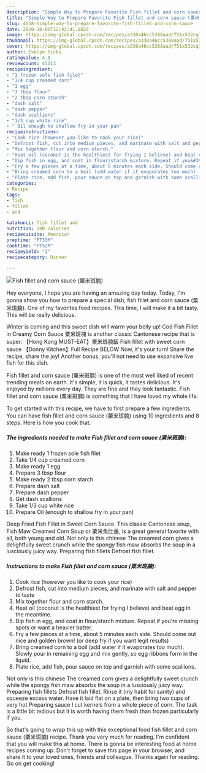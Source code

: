 ```yaml
---
description: "Simple Way to Prepare Favorite Fish fillet and corn sauce (粟米斑腩)"
title: "Simple Way to Prepare Favorite Fish fillet and corn sauce (粟米斑腩)"
slug: 4658-simple-way-to-prepare-favorite-fish-fillet-and-corn-sauce
date: 2020-10-06T12:42:41.882Z
image: https://img-global.cpcdn.com/recipes/a338a46cc5388aad/751x532cq70/fish-fillet-and-corn-sauce-粟米斑腩-recipe-main-photo.jpg
thumbnail: https://img-global.cpcdn.com/recipes/a338a46cc5388aad/751x532cq70/fish-fillet-and-corn-sauce-粟米斑腩-recipe-main-photo.jpg
cover: https://img-global.cpcdn.com/recipes/a338a46cc5388aad/751x532cq70/fish-fillet-and-corn-sauce-粟米斑腩-recipe-main-photo.jpg
author: Evelyn Hicks
ratingvalue: 4.8
reviewcount: 45113
recipeingredient:
- "1 frozen sole fish filet"
- "1/4 cup creamed corn"
- "1 egg"
- "3 tbsp flour"
- "2 tbsp corn starch"
- "dash salt"
- "dash pepper"
- "dash scallions"
- "1/3 cup white rice"
- " Oil enough to shallow fry in your pan"
recipeinstructions:
- "Cook rice (however you like to cook your rice)"
- "Defrost fish, cut into medium pieces, and marinate with salt and pepper to taste"
- "Mix together flour and corn starch."
- "Heat oil (coconut is the healthiest for frying I believe) and beat egg in the meantime."
- "Dip fish in egg, and coat in flour/starch mixture. Repeat if you&#39;re  missing spots or want a heavier batter."
- "Fry a few pieces at a time, about 5 minutes each side. Should come out nice and golden brown! (or deep fry if you want legit results)"
- "Bring creamed corn to a boil (add water if it evaporates too much). Slowly pour in remaining egg and mix gently, so egg ribbons form in the liquid."
- "Plate rice, add fish, pour sauce on top and garnish with some scallions."
categories:
- Recipe
tags:
- fish
- fillet
- and

katakunci: fish fillet and 
nutrition: 200 calories
recipecuisine: American
preptime: "PT33M"
cooktime: "PT52M"
recipeyield: "2"
recipecategory: Dinner

---
```



![Fish fillet and corn sauce (粟米斑腩)](https://img-global.cpcdn.com/recipes/a338a46cc5388aad/751x532cq70/fish-fillet-and-corn-sauce-粟米斑腩-recipe-main-photo.jpg)

Hey everyone, I hope you are having an amazing day today. Today, I'm gonna show you how to prepare a special dish, fish fillet and corn sauce (粟米斑腩). One of my favorites food recipes. This time, I will make it a bit tasty. This will be really delicious.

Winter is coming and this sweet dish will warm your belly up! Cod Fish Fillet in Creamy Corn Sauce 粟米斑塊 is another classic Cantonese recipe that is super. 【Hong Kong MUST-EAT】粟米斑腩飯 Fish fillet with sweet corn sauce 【Donny Kitchen】Full Recipe BELOW Now, it&#39;s your turn! Share the recipe, share the joy! Another bonus, you&#39;ll not need to use expansive live fish for this dish.

Fish fillet and corn sauce (粟米斑腩) is one of the most well liked of recent trending meals on earth. It's simple, it is quick, it tastes delicious. It's enjoyed by millions every day. They are fine and they look fantastic. Fish fillet and corn sauce (粟米斑腩) is something that I have loved my whole life.


To get started with this recipe, we have to first prepare a few ingredients. You can have fish fillet and corn sauce (粟米斑腩) using 10 ingredients and 8 steps. Here is how you cook that.

<!--inarticleads1-->

##### The ingredients needed to make Fish fillet and corn sauce (粟米斑腩):

1. Make ready 1 frozen sole fish filet
1. Take 1/4 cup creamed corn
1. Make ready 1 egg
1. Prepare 3 tbsp flour
1. Make ready 2 tbsp corn starch
1. Prepare dash salt
1. Prepare dash pepper
1. Get dash scallions
1. Take 1/3 cup white rice
1. Prepare  Oil (enough to shallow fry in your pan)


Deep Fried Fish Fillet in Sweet Corn Sauce. This classic Cantonese soup, Fish Maw Creamed Corn Soup or 粟米魚肚羹, is a great general favorite with all, both young and old. Not only is this chinese The creamed corn gives a delightfully sweet crunch while the spongy fish maw absorbs the soup in a lusciously juicy way. Preparing fish fillets Defrost fish fillet. 

<!--inarticleads2-->

##### Instructions to make Fish fillet and corn sauce (粟米斑腩):

1. Cook rice (however you like to cook your rice)
1. Defrost fish, cut into medium pieces, and marinate with salt and pepper to taste
1. Mix together flour and corn starch.
1. Heat oil (coconut is the healthiest for frying I believe) and beat egg in the meantime.
1. Dip fish in egg, and coat in flour/starch mixture. Repeat if you&#39;re  missing spots or want a heavier batter.
1. Fry a few pieces at a time, about 5 minutes each side. Should come out nice and golden brown! (or deep fry if you want legit results)
1. Bring creamed corn to a boil (add water if it evaporates too much). Slowly pour in remaining egg and mix gently, so egg ribbons form in the liquid.
1. Plate rice, add fish, pour sauce on top and garnish with some scallions.


Not only is this chinese The creamed corn gives a delightfully sweet crunch while the spongy fish maw absorbs the soup in a lusciously juicy way. Preparing fish fillets Defrost fish fillet. Rinse it (my habit for sanity) and squeeze excess water. Have it laid flat on a plate, then bring two cups of very hot Preparing sauce I cut kernels from a whole piece of corn. The task is a little bit tedious but it is worth having them fresh than frozen particularly if you. 

So that's going to wrap this up with this exceptional food fish fillet and corn sauce (粟米斑腩) recipe. Thank you very much for reading. I'm confident that you will make this at home. There is gonna be interesting food at home recipes coming up. Don't forget to save this page in your browser, and share it to your loved ones, friends and colleague. Thanks again for reading. Go on get cooking!
